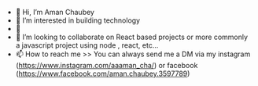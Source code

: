 - 👋 Hi, I’m Aman Chaubey
- 👀 I’m interested in building technology
- 🌱
- 💞️ I’m looking to collaborate on React based projects or more commonly a javascript project using node , react, etc...
- 📫 How to reach me >> You can always send me a DM via my instagram (https://www.instagram.com/aaaman_cha/) or facebook (https://www.facebook.com/aman.chaubey.3597789)

<!---
2006aman-github/2006aman-github is a ✨ special ✨ repository because its `README.md` (this file) appears on your GitHub profile.
You can click the Preview link to take a look at your changes.
--->
